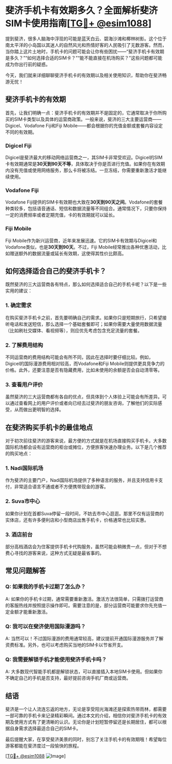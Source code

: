 # 斐济手机卡有效期多久？全面解析斐济SIM卡使用指南[[TG💪+ @esim1088](https://t.me/s/esim1088)]

提到斐济，很多人脑海中浮现的可能是蓝天白云、碧海沙滩和椰林树影。这个位于南太平洋的小岛国以其迷人的自然风光和热情好客的人民吸引了无数游客。然而，当你踏上这片土地时，手机卡的问题可能会让你有些困扰——“斐济手机卡有效期是多久？”“如何选择合适的SIM卡？”“能不能直接在机场购买？”这些问题都可能成为你出行前的疑惑。

今天，我们就来详细聊聊斐济手机卡的有效期以及相关使用知识，帮助你在斐济畅游无忧！

## 斐济手机卡的有效期

首先，让我们明确一点：斐济手机卡的有效期并不是固定的，它通常取决于你所购买的SIM卡类型以及具体的运营商政策。一般来说，斐济的三大主要运营商——Digicel、Vodafone Fiji和Fiji Mobile——都会根据你的充值金额或套餐内容设定不同的有效期。

### Digicel Fiji

Digicel是斐济最大的移动网络运营商之一，其SIM卡非常受欢迎。Digicel的SIM卡有效期通常是**30天到90天不等**，具体取决于你是否进行充值。如果你在有效期内没有充值或使用网络服务，那么卡将被冻结。一旦冻结，你需要重新激活才能继续使用。

### Vodafone Fiji

Vodafone Fiji提供的SIM卡有效期也大致在**30天到90天之间**。Vodafone的套餐种类较多，包括语音通话、短信和数据流量等不同组合。通常情况下，只要你保持一定的消费频率或者定期充值，卡的有效期就可以延长。

### Fiji Mobile

Fiji Mobile作为新兴运营商，近年来发展迅速。它的SIM卡有效期与Digicel和Vodafone类似，也是**30天到90天**。不过，Fiji Mobile经常推出各种优惠活动，比如赠送额外的数据流量或延长有效期，这使得其性价比颇高。

## 如何选择适合自己的斐济手机卡？

既然斐济的三大运营商各有特点，那么如何选择适合自己的手机卡呢？以下是一些实用的建议：

### 1. 确定需求

在购买斐济手机卡之前，首先要明确自己的需求。如果你只是短期旅行，只希望接听电话和发送短信，那么选择一个基础套餐即可；如果你需要大量使用数据流量（比如刷社交媒体、看视频等），则应优先考虑包含充足流量的套餐。

### 2. 了解费用结构

不同运营商的费用结构可能会有所不同，因此在选择时要仔细比较。例如，Digicel的国际漫游费用相对较高，而Vodafone和Fiji Mobile则提供更具竞争力的价格。此外，还要注意是否有隐藏费用，比如未使用的余额是否会自动清零等。

### 3. 查看用户评价

虽然斐济的三大运营商都有各自的优点，但具体到个人体验上可能会有所差异。可以通过查看网上的用户评价或者向已经去过斐济的朋友咨询，了解他们的实际感受，从而做出更明智的选择。

## 在斐济购买手机卡的最佳地点

对于初次前往斐济的游客来说，最方便的方式就是在机场直接购买手机卡。大多数国际机场都会设有运营商的柜台或摊位，方便旅客快速办理业务。以下是几个推荐的购买地点：

### 1. Nadi国际机场

作为斐济的主要门户，Nadi国际机场提供了多种语言的服务，并且支持信用卡支付，非常适合语言不通或者不方便携带现金的游客。

### 2. Suva市中心

如果你计划在首都Suva停留一段时间，不妨去市中心逛逛。那里不仅有运营商的实体店，还有许多便利店和小型商店出售手机卡，价格通常也比较实惠。

### 3. 酒店前台

部分高档酒店会为住客提供手机卡代购服务，虽然可能会稍微贵一点，但对于不想费心寻找的游客来说，这种方式无疑是最省事的。

## 常见问题解答

### Q: 如果我的手机卡过期了怎么办？
A: 如果你的手机卡过期，通常需要重新激活。激活方法很简单，只需拨打运营商的客服热线并按照提示操作即可。需要注意的是，部分运营商可能要求你先充值一定金额才能重新激活。

### Q: 我可以在斐济使用国际漫游吗？
A: 当然可以！不过国际漫游的费用通常较高，建议提前开通国际漫游服务并了解资费标准。另外，也可以考虑购买当地的SIM卡以节省开支。

### Q: 我需要解锁手机才能使用斐济手机卡吗？
A: 大多数现代智能手机都是解锁状态，可以直接插入本地SIM卡使用。但如果你不确定自己的手机是否支持，最好提前咨询手机厂商或运营商。

## 结语

斐济是一个让人流连忘返的地方，无论是享受阳光海滩还是探索热带雨林，都需要一部可靠的手机卡来记录精彩瞬间。通过本文的介绍，相信你对斐济手机卡的有效期及使用方式有了更清晰的认识。无论你是计划短暂停留还是长期居住，都可以根据自身需求选择最适合自己的SIM卡。

最后提醒大家，在享受斐济美景的同时，别忘了关注手机卡的有效期哦！希望每位游客都能在斐济度过一段愉快的旅程。

[[TG💪+ @esim1088](https://t.me/s/esim1088) ![Image](https://i.postimg.cc/4NQfJmqS/Snipaste-2025-05-13-00-14-12.png)]